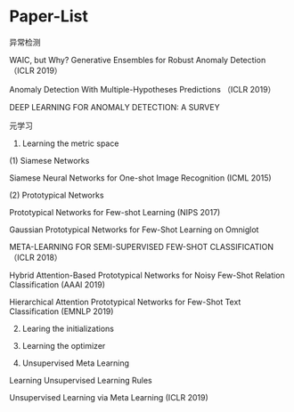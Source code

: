 # Paper-List

异常检测

WAIC, but Why? Generative Ensembles for Robust Anomaly Detection （ICLR 2019）

Anomaly Detection With Multiple-Hypotheses Predictions （ICLR 2019）

DEEP LEARNING FOR ANOMALY DETECTION: A SURVEY



元学习

1. Learning the metric space

(1) Siamese Networks

Siamese Neural Networks for One-shot Image Recognition (ICML 2015)

(2) Prototypical Networks

Prototypical Networks for Few-shot Learning (NIPS 2017)

Gaussian Prototypical Networks for Few-Shot Learning on Omniglot

META-LEARNING FOR SEMI-SUPERVISED FEW-SHOT CLASSIFICATION （ICLR 2018）

Hybrid Attention-Based Prototypical Networks for Noisy Few-Shot Relation Classification (AAAI 2019)

Hierarchical Attention Prototypical Networks for Few-Shot Text Classification (EMNLP 2019)

2. Learing the initializations

3. Learning the optimizer


4. Unsupervised Meta Learning

Learning Unsupervised Learning Rules

Unsupervised Learning via Meta Learning (ICLR 2019)




